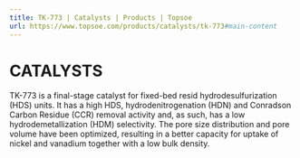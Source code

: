 ```yaml
---
title: TK-773 | Catalysts | Products | Topsoe
url: https://www.topsoe.com/products/catalysts/tk-773#main-content
---
```


# CATALYSTS

TK-773 is a final-stage catalyst for fixed-bed resid hydrodesulfurization (HDS) units. It has a high HDS, hydrodenitrogenation (HDN) and Conradson Carbon Residue (CCR) removal activity and, as such, has a low hydrodemetallization (HDM) selectivity. The pore size distribution and pore volume have been optimized, resulting in a better capacity for uptake of nickel and vanadium together with a low bulk density.
